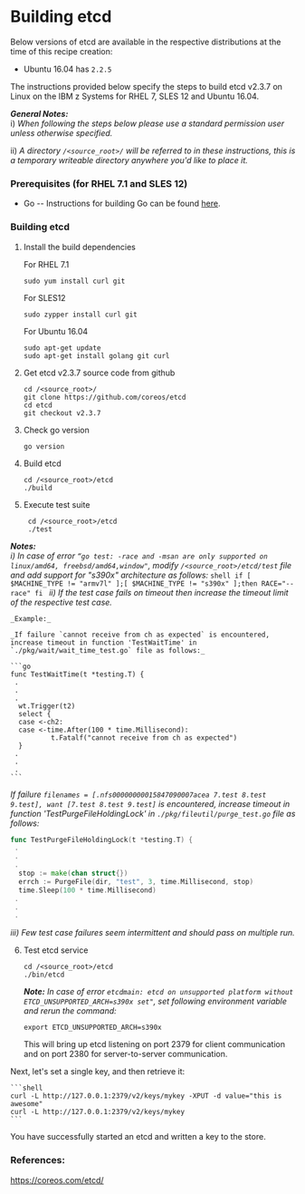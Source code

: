 <!---PACKAGE:etcd--->
<!---DISTRO:SLES 12:2.3.7--->
<!---DISTRO:RHEL 7.1:2.3.7--->
<!---DISTRO:Ubuntu 16.x:2.3.7--->

# Building etcd

Below versions of etcd are available in the respective distributions at the time of this recipe creation: 

*    Ubuntu 16.04 has `2.2.5`

The instructions provided below specify the steps to build etcd v2.3.7 on Linux on the IBM z Systems for RHEL 7, SLES 12 and Ubuntu 16.04.

_**General Notes:**_ 	 
i) _When following the steps below please use a standard permission user unless otherwise specified._

ii) _A directory `/<source_root>/` will be referred to in these instructions, this is a temporary writeable directory anywhere you'd like to place it._

### Prerequisites (for RHEL 7.1 and SLES 12)
  * Go
  -- Instructions for building Go can be found [here](https://github.com/linux-on-ibm-z/docs/wiki/Building-Go).

### Building etcd
1. Install the build dependencies

    For RHEL 7.1
    ```shell
    sudo yum install curl git
    ```
    For SLES12
    ```shell
    sudo zypper install curl git 
    
    ```
    For Ubuntu 16.04
    ```shell
    sudo apt-get update
    sudo apt-get install golang git curl
    ```
	
2. Get etcd v2.3.7 source code from github

    ```shell
    cd /<source_root>/
    git clone https://github.com/coreos/etcd
    cd etcd
    git checkout v2.3.7
    ```
3. Check go version

    ```shell
    go version
    ```
4. Build etcd

    ```shell
    cd /<source_root>/etcd
    ./build
    ```
5. Execute test suite
   ```shell
    cd /<source_root>/etcd
    ./test
   ```
_**Notes:**_  
_i) In case of error `“go test: -race and -msan are only supported on linux/amd64, freebsd/amd64,window"`, modify `/<source_root>/etcd/test` file and add support for "s390x" architecture as follows:_
    ```shell
    if [ $MACHINE_TYPE != "armv7l" ];[ $MACHINE_TYPE != "s390x" ];then
      RACE="--race"
    fi
    ```
_ii) If the test case fails on timeout then increase the timeout limit of the respective test case._
	
	_Example:_
	
	_If failure `cannot receive from ch as expected` is encountered, increase timeout in function 'TestWaitTime' in `./pkg/wait/wait_time_test.go` file as follows:_

    ```go
    func TestWaitTime(t *testing.T) {
     .
     .
     .
      wt.Trigger(t2)
      select {
      case <-ch2:
      case <-time.After(100 * time.Millisecond):
              t.Fatalf("cannot receive from ch as expected")
      }
     .
     .
     .
    ```

   _If failure `filenames = [.nfs00000000015847090007acea 7.test 8.test 9.test], want [7.test 8.test 9.test]` is encountered, increase timeout in function 'TestPurgeFileHoldingLock' in `./pkg/fileutil/purge_test.go` file as follows:_

   ```go
   func TestPurgeFileHoldingLock(t *testing.T) {
    .
    .
    .
     stop := make(chan struct{})
	 errch := PurgeFile(dir, "test", 3, time.Millisecond, stop)
	 time.Sleep(100 * time.Millisecond)
    .
    .
    .
   ```
	
   _iii) Few test case failures seem intermittent and should pass on multiple run._

6. Test etcd service

    ```shell
    cd /<source_root>/etcd
    ./bin/etcd
    ```

    _**Note:** In case of error `etcdmain: etcd on unsupported platform without ETCD_UNSUPPORTED_ARCH=s390x set"`, set following environment variable and rerun the command:_
    
    ```shell
    export ETCD_UNSUPPORTED_ARCH=s390x
    ```
    This will bring up etcd listening on port 2379 for client communication and on port 2380 for server-to-server communication.
 
  Next, let's set a single key, and then retrieve it:

    ```shell
    curl -L http://127.0.0.1:2379/v2/keys/mykey -XPUT -d value="this is awesome"
    curl -L http://127.0.0.1:2379/v2/keys/mykey
    ```

  You have successfully started an etcd and written a key to the store.
 
### References:
https://coreos.com/etcd/
